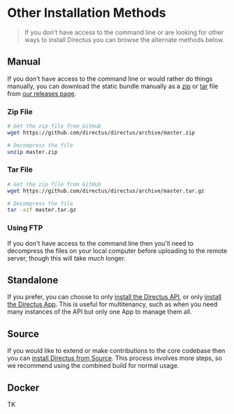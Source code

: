 # Other Installation Methods

> If you don't have access to the command line or are looking for other ways to install Directus you can browse the alternate methods below.

## Manual

If you don't have access to the command line or would rather do things manually, you can download the static bundle manually as a [zip](https://github.com/directus/directus/archive/master.zip) or [tar](https://github.com/directus/directus/archive/master.tar.gz) file from [our releases page](https://github.com/directus/directus/releases).

### Zip File

```bash
# Get the zip file from GitHub
wget https://github.com/directus/directus/archive/master.zip

# Decompress the file
unzip master.zip
```

### Tar File

```bash
# Get the zip file from GitHub
wget https://github.com/directus/directus/archive/master.tar.gz

# Decompress the file
tar -xzf master.tar.gz
```

### Using FTP

If you don't have access to the command line then you'll need to decompress the files on your local computer before uploading to the remote server, though this will take _much_ longer.

## Standalone

If you prefer, you can choose to only [install the Directus API](/advanced/api/standalone.md), or only [install the Directus App](/advanced/app/standalone.md). This is useful for multitenancy, such as when you need many instances of the API but only one App to manage them all.

## Source

If you would like to extend or make contributions to the core codebase then you can [install Directus from Source](/advanced/source.md). This process involves more steps, so we recommend using the combined build for normal usage.

## Docker

TK